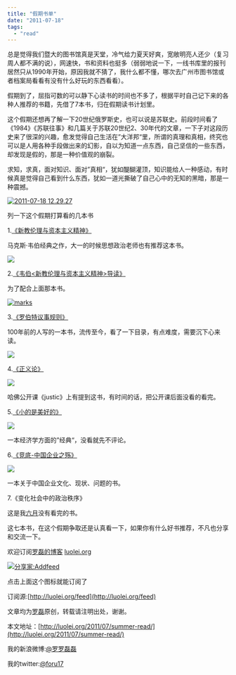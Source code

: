 ```yaml
---
title: "假期书单"
date: "2011-07-18"
tags: 
  - "read"
---
```


总是觉得我们暨大的图书馆真是天堂，冷气给力夏天好爽，宽敞明亮人还少（复习周人都不满的说），网速快，书和资料也挺多（弱弱地说一下，一线书库里的报刊居然只从1990年开始，原因我就不猜了，我什么都不懂，哪次去广州市图书馆或者档案局看看有没有什么好玩的东西看看）。

假期到了，屈指可数的可以静下心读书的时间也不多了，根据平时自己记下来的各种人推荐的书籍，先借了7本书，归在假期读书计划里。

这个假期还想再了解一下20世纪俄罗斯史，也可以说是苏联史。前段时间看了《1984》《苏联往事》和几篇关于苏联20世纪2、30年代的文章，一下子对这段历史来了很深的兴趣，愈发觉得自己生活在”大洋邦“里，所谓的真理和真相，终究也可以是人用各种手段做出来的幻影，自以为知道一点东西，自己坚信的一些东西，却发现是假的，那是一种价值观的崩裂。

求知，求真，面对知识、面对”真相“，犹如醍醐灌顶，知识能给人一种感动，有时候真是觉得自己看到什么东西，犹如一道光撕破了自己心中的无知的黑暗，那是一种震撼。

[![](https://static.is26.com/wp-image/2011/07/2011-07-18-12.29.27-1024x768.jpg "2011-07-18 12.29.27")](https://static.is26.com/wp-image/2011/07/2011-07-18-12.29.27.jpg "2011-07-18 12.29.27")

列一下这个假期打算看的几本书

1.[《新教伦理与资本主义精神》](http://book.douban.com/subject/1433411/)

马克斯·韦伯经典之作，大一的时候思想政治老师也有推荐这本书。

![](http://img3.douban.com/lpic/s2830221.jpg)

2.[《韦伯<新教伦理与资本主义精神>导读》](http://book.douban.com/subject/1322278/)

为了配合上面那本书。

[![](https://static.is26.com/wp-image/2011/07/marks.jpg "marks")](https://static.is26.com/wp-image/2011/07/marks.jpg "marks")

3.[《罗伯特议事规则》](http://book.douban.com/subject/2382433/)

100年前的人写的一本书，流传至今，看了一下目录，有点难度，需要沉下心来读。

![](http://img3.douban.com/lpic/s2861552.jpg)

4.[《正义论》](http://book.douban.com/subject/1028268/)

![](http://img3.douban.com/lpic/s1271996.jpg)

哈佛公开课《justic》上有提到这书，有时间的话，把公开课后面没看的看完。

5.[《小的是美好的》](http://book.douban.com/subject/1441942/)

![](http://img3.douban.com/lpic/s3193012.jpg)

一本经济学方面的”经典“，没看就先不评论。

6.[《竞底-中国企业之殇》](http://book.douban.com/subject/3792586/)

![](http://img3.douban.com/lpic/s6192373.jpg)

一本关于中国企业文化、现状、问题的书。

7.《变化社会中的政治秩序》

这是我[六月](http://luolei.org/2011/06/june-book/)没有看完的书。

这七本书，在这个假期争取还是认真看一下，如果你有什么好书推荐，不凡也分享和交流一下。

欢迎订阅[罗磊的博客](http://luolei.org) [luolei.org](http://luolei.org)

<script charset="UTF-8" type="text/javascript" src="http://china-addthis.googlecode.com/svn/trunk/addfeed.js"></script>

[![分享家:Addfeed](https://static.is26.com/wp-image/2011/07/rss.png)](http:// "订阅我吧")

点击上面这个图标就能订阅了

订阅源:[http://luolei.org/feed](http://luolei.org/feed)

文章均为[罗磊](http://luolei.org/)原创，转载请注明出处，谢谢。

本文地址：[http://luolei.org/2011/07/summer-read/](http://luolei.org/2011/07/summer-read/)

我的新浪微博:[@罗罗磊磊](http://weibo.com/foru17/)

我的twitter:[@foru17](http://twitter.com/#!/foru17)
